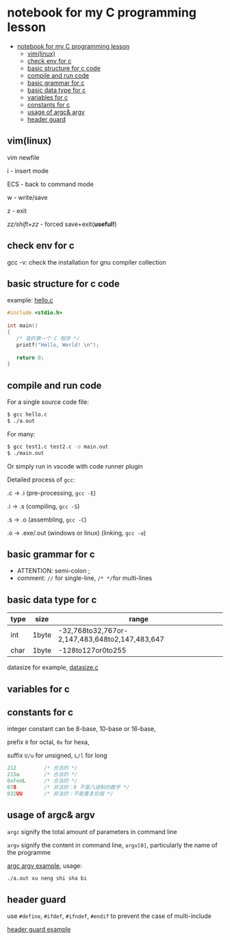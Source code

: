 # notebook for my C programming lesson


- [notebook for my C programming lesson](#notebook-for-my-c-programming-lesson)
  - [vim(linux)](#vimlinux)
  - [check env for c](#check-env-for-c)
  - [basic structure for c code](#basic-structure-for-c-code)
  - [compile and run code](#compile-and-run-code)
  - [basic grammar for c](#basic-grammar-for-c)
  - [basic data type for c](#basic-data-type-for-c)
  - [variables for c](#variables-for-c)
  - [constants for c](#constants-for-c)
  - [usage of argc& argv](#usage-of-argc-argv)
  - [header guard](#header-guard)


## vim(linux)

vim newfile

i - insert mode

ECS - back to command mode

w - write/save

z - exit

*zz/shift+zz* - forced save+exit(**useful!**)

## check env for c

gcc -v: check the installation for gnu compiler collection

## basic structure for c code

example: [hello.c](support-notemd/hello.c
)
```c
#include <stdio.h>
 
int main()
{
   /* 我的第一个 C 程序 */
   printf("Hello, World! \n");
 
   return 0;
}
```

## compile and run code

For a single source code file:
```bash
$ gcc hello.c
$ ./a.out
```
For many:
```bash
$ gcc test1.c test2.c -o main.out
$ ./main.out
```

Or simply run in vscode with code runner plugin

Detailed process of ```gcc```: 

.c -> .i (pre-processing, ```gcc -E```)

.i -> .s (compiling, ```gcc -S```)

.s -> .o (assembling, ```gcc -C```)

.o -> .exe/.out (windows or linux) (linking, ```gcc -o```)

## basic grammar for c
- ATTENTION: semi-colon ;
- comment: ```//``` for single-line, ```/* */```for multi-lines


## basic data type for c
| type  |  size | range|
|---|---|---|
|int |1byte |-32,768to32,767or-2,147,483,648to2,147,483,647|
|char |1byte |-128to127or0to255|

datasize for example, [datasize.c](./support-notemd/datasize.c)

## variables for c

## constants for c
integer constant can be 8-base, 10-base or 16-base,

prefix ```0``` for octal, ```0x``` for hexa,

suffix ```U/u``` for unsigned, ```L/l``` for long
```c
212         /* 合法的 */
215u        /* 合法的 */
0xFeeL      /* 合法的 */
078         /* 非法的：8 不是八进制的数字 */
032UU       /* 非法的：不能重复后缀 */
```

## usage of argc& argv

```argc``` signify the total amount of parameters in command line

```argv``` signify the content in command line, ```argv[0]```, particularly the name of the programme

[argc argv example](support-notemd/argc_argv.c), usage: 
```bash
./a.out xu neng shi sha bi
```

## header guard

use ```#define```, ```#ifdef```, ```#ifndef```, ```#endif``` to prevent the case of multi-include

[header guard example](support-notemd/header_guard/main.c)